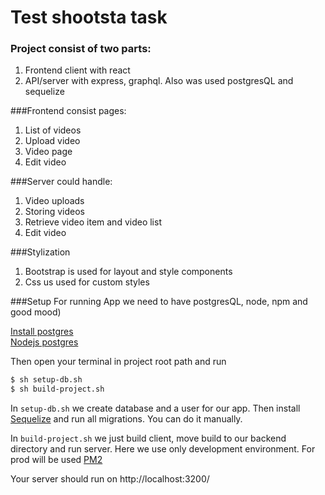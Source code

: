 # Test shootsta task

### Project consist of two parts:
 1. Frontend client with react 
 2. API/server with express, graphql. Also was used postgresQL and sequelize 
 
###Frontend consist pages:
 1. List of videos
 2. Upload video
 3. Video page
 4. Edit video
 
###Server could handle:
 1. Video uploads
 2. Storing videos
 3. Retrieve video item and video list
 4. Edit video
 
###Stylization
 1. Bootstrap is used for layout and style components
 2. Css us used for custom styles
 
###Setup
For running App we need to have postgresQL, node, npm and good mood)

[Install postgres][postgresi] \
[Nodejs postgres][nodei]

Then open your terminal in project root path and run 

```sh
$ sh setup-db.sh
$ sh build-project.sh
```
In `setup-db.sh` we create database and a user for our app. 
Then install [Sequelize][sequelize] and run all migrations.
You can do it manually.

In `build-project.sh` we just build client, move build to our backend directory and run server.
Here we use only development environment. For prod will be used [PM2][pm2] 

Your server should run on http://localhost:3200/

[postgresi]: <https://gist.github.com/ibraheem4/ce5ccd3e4d7a65589ce84f2a3b7c23a3> 
[nodei]: <https://nodejs.org/en/download/> 
[sequelize]: <https://sequelize.org/> 
[pm2]: <https://pm2.keymetrics.io/docs/usage/pm2-doc-single-page/>



